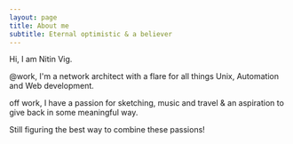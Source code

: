```yaml
---
layout: page
title: About me
subtitle: Eternal optimistic & a believer
---
```


Hi, I am Nitin Vig. 

@work, I'm a network architect with a flare for all things Unix, Automation and Web development. 

off work, I have a passion for sketching, music and travel & an aspiration to give back in some meaningful way.

Still figuring the best way to combine these passions!
